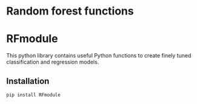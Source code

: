 # Random forest functions

# RFmodule

 This python library contains useful Python functions to create finely tuned classification and regression models.

## Installation

```bash
pip install RFmodule
